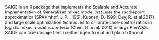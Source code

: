 SAIGE is an R package that implements the Scalable and Accurate Implementation of Generalized mixed model that uses the 
saddlepoint approximation (SPA)(mhof, J. P. , 1961; Kuonen, D. 1999; Dey, R. et.al 2017) 
and large scale optimization techniques to calibrate case-control ratios in logistic mixed model score tests
(Chen, H. et al. 2016) in large PheWAS. SAIGE can take dosage files in either bgen format and plain txtformat

